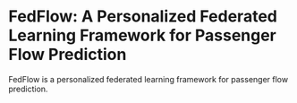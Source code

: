 # FedFlow: A Personalized Federated Learning Framework for Passenger Flow Prediction

FedFlow is a personalized federated learning framework for passenger flow prediction.
